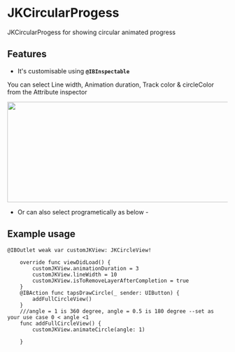 # JKCircularProgess
JKCircularProgess for showing circular animated progress

## Features
 - It's customisable using **`@IBInspectable`**
 
You can select Line width, Animation duration, Track color & circleColor from the Attribute inspector

<p align="center"><img src="https://image.ibb.co/j4SHHR/Screen_Shot_2018_01_16_at_5_48_12_PM.png" width="600" height="230"/></p>

 - Or can also select programetically as below -

## Example usage 

```
@IBOutlet weak var customJKView: JKCircleView!    
    
    override func viewDidLoad() {
        customJKView.animationDuration = 3
        customJKView.lineWidth = 10
        customJKView.isToRemoveLayerAfterCompletion = true
    }
    @IBAction func tapsDrawCircle(_ sender: UIButton) {
        addFullCircleView()
    }
    ///angle = 1 is 360 degree, angle = 0.5 is 180 degree --set as your use case 0 < angle <1
    func addFullCircleView() {
        customJKView.animateCircle(angle: 1)

    }
    
```
